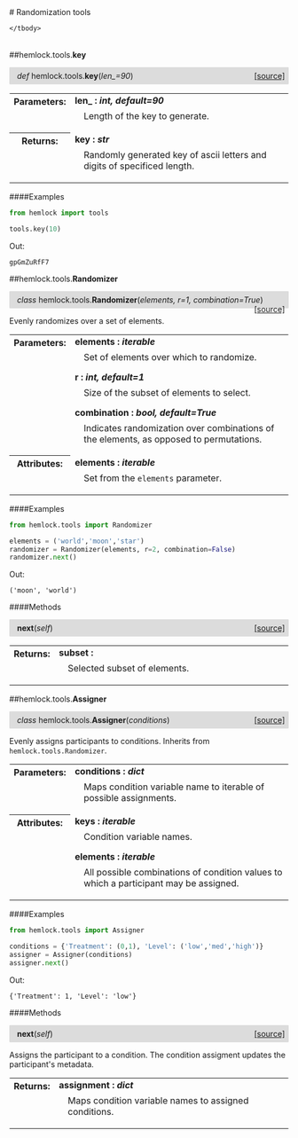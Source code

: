 <script src="https://cdn.mathjax.org/mathjax/latest/MathJax.js?config=TeX-AMS-MML_HTMLorMML" type="text/javascript"></script>

<link rel="stylesheet" href="https://assets.readthedocs.org/static/css/readthedocs-doc-embed.css" type="text/css" />

<style>
    a.src-href {
        float: right;
    }
    p.attr {
        margin-top: 0.5em;
        margin-left: 1em;
    }
    p.func-header {
        background-color: gainsboro;
        border-radius: 0.1em;
        padding: 0.5em;
        padding-left: 1em;
    }
    table.field-table {
        border-radius: 0.1em
    }
</style># Randomization tools

<table class="docutils field-list field-table" frame="void" rules="none">
    <col class="field-name" />
    <col class="field-body" />
    <tbody valign="top">
        
    </tbody>
</table>



##hemlock.tools.**key**

<p class="func-header">
    <i>def</i> hemlock.tools.<b>key</b>(<i>len_=90</i>) <a class="src-href" target="_blank" href="https://github.com/dsbowen/hemlock/blob/master/hemlock/tools/random.py#L12">[source]</a>
</p>



<table class="docutils field-list field-table" frame="void" rules="none">
    <col class="field-name" />
    <col class="field-body" />
    <tbody valign="top">
        <tr class="field">
    <th class="field-name"><b>Parameters:</b></td>
    <td class="field-body" width="100%"><b>len_ : <i>int, default=90</i></b>
<p class="attr">
    Length of the key to generate.
</p></td>
</tr>
<tr class="field">
    <th class="field-name"><b>Returns:</b></td>
    <td class="field-body" width="100%"><b>key : <i>str</i></b>
<p class="attr">
    Randomly generated key of ascii letters and digits of specificed length.
</p></td>
</tr>
    </tbody>
</table>

####Examples

```python
from hemlock import tools

tools.key(10)
```

Out:

```
gpGmZuRfF7
```

##hemlock.tools.**Randomizer**

<p class="func-header">
    <i>class</i> hemlock.tools.<b>Randomizer</b>(<i>elements, r=1, combination=True</i>) <a class="src-href" target="_blank" href="https://github.com/dsbowen/hemlock/blob/master/hemlock/tools/random.py#L43">[source]</a>
</p>

Evenly randomizes over a set of elements.

<table class="docutils field-list field-table" frame="void" rules="none">
    <col class="field-name" />
    <col class="field-body" />
    <tbody valign="top">
        <tr class="field">
    <th class="field-name"><b>Parameters:</b></td>
    <td class="field-body" width="100%"><b>elements : <i>iterable</i></b>
<p class="attr">
    Set of elements over which to randomize.
</p>
<b>r : <i>int, default=1</i></b>
<p class="attr">
    Size of the subset of elements to select.
</p>
<b>combination : <i>bool, default=True</i></b>
<p class="attr">
    Indicates randomization over combinations of the elements, as opposed to permutations.
</p></td>
</tr>
<tr class="field">
    <th class="field-name"><b>Attributes:</b></td>
    <td class="field-body" width="100%"><b>elements : <i>iterable</i></b>
<p class="attr">
    Set from the <code>elements</code> parameter.
</p></td>
</tr>
    </tbody>
</table>

####Examples

```python
from hemlock.tools import Randomizer

elements = ('world','moon','star')
randomizer = Randomizer(elements, r=2, combination=False)
randomizer.next()
```

Out:

```
('moon', 'world')
```

####Methods



<p class="func-header">
    <i></i> <b>next</b>(<i>self</i>) <a class="src-href" target="_blank" href="https://github.com/dsbowen/hemlock/blob/master/hemlock/tools/random.py#L88">[source]</a>
</p>



<table class="docutils field-list field-table" frame="void" rules="none">
    <col class="field-name" />
    <col class="field-body" />
    <tbody valign="top">
        <tr class="field">
    <th class="field-name"><b>Returns:</b></td>
    <td class="field-body" width="100%"><b>subset : <i></i></b>
<p class="attr">
    Selected subset of elements.
</p></td>
</tr>
    </tbody>
</table>



##hemlock.tools.**Assigner**

<p class="func-header">
    <i>class</i> hemlock.tools.<b>Assigner</b>(<i>conditions</i>) <a class="src-href" target="_blank" href="https://github.com/dsbowen/hemlock/blob/master/hemlock/tools/random.py#L98">[source]</a>
</p>

Evenly assigns participants to conditions. Inherits from
`hemlock.tools.Randomizer`.

<table class="docutils field-list field-table" frame="void" rules="none">
    <col class="field-name" />
    <col class="field-body" />
    <tbody valign="top">
        <tr class="field">
    <th class="field-name"><b>Parameters:</b></td>
    <td class="field-body" width="100%"><b>conditions : <i>dict</i></b>
<p class="attr">
    Maps condition variable name to iterable of possible assignments.
</p></td>
</tr>
<tr class="field">
    <th class="field-name"><b>Attributes:</b></td>
    <td class="field-body" width="100%"><b>keys : <i>iterable</i></b>
<p class="attr">
    Condition variable names.
</p>
<b>elements : <i>iterable</i></b>
<p class="attr">
    All possible combinations of condition values to which a participant may be assigned.
</p></td>
</tr>
    </tbody>
</table>

####Examples

```python
from hemlock.tools import Assigner

conditions = {'Treatment': (0,1), 'Level': ('low','med','high')}
assigner = Assigner(conditions)
assigner.next()
```

Out:

```
{'Treatment': 1, 'Level': 'low'}
```

####Methods



<p class="func-header">
    <i></i> <b>next</b>(<i>self</i>) <a class="src-href" target="_blank" href="https://github.com/dsbowen/hemlock/blob/master/hemlock/tools/random.py#L137">[source]</a>
</p>

Assigns the participant to a condition. The condition assigment
updates the participant's metadata.

<table class="docutils field-list field-table" frame="void" rules="none">
    <col class="field-name" />
    <col class="field-body" />
    <tbody valign="top">
        <tr class="field">
    <th class="field-name"><b>Returns:</b></td>
    <td class="field-body" width="100%"><b>assignment : <i>dict</i></b>
<p class="attr">
    Maps condition variable names to assigned conditions.
</p></td>
</tr>
    </tbody>
</table>


